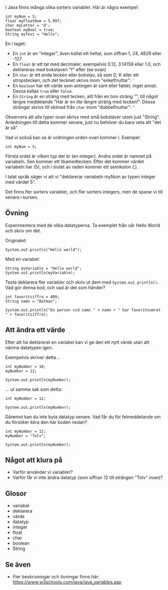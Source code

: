 I Java finns många olika sorters variabler. Här är några exempel:

    int myNum = 5;
    float myFloatNum = 5.99f;
    char myLetter = 'D';
    boolean myBool = true;
    String myText = "Hello";

En i taget:

* En `int` är en "integer", även kallat ett heltal, som siffran 1, 24, 4829 eller -127
* En `float` är ett tal med decimaler, exempelvis 0.12, 3.14159 eller 1.0, och deklareras med bokstaven "f" efter (se ovan)
* En `char` är ett enda tecken eller bokstav, så som D, K eller ett utropstecken, och det tecknet skrivs inom "enkelfnuttar": `'`
* En `boolean` har ett värde som antingen är sant eller falskt, inget annat. Dessa kallas `true` eller `false`.
* En `String` är en sträng med tecken, allt från en tom sträng "", till något längre meddelande "Här är en lite längre sträng med tecken!". Dessa strängar skrivs till skilnad från `char` inom "dubbelfnuttar": `"`

Observera att alla typer ovan skrivs med små bokstäver utom just "String". Anledningen till detta kommer senare, just nu behöver du bara veta att "det är så".

Vad vi också kan se är ordningen orden ovan kommer i. Exempel:

    int myNum = 5;

Första ordet är vilken typ det är (en integer). Andra ordet är namnet på variabeln. Sen kommer ett likamedtecken. Efter det kommer värdet variabeln har (5), och i slutet av raden kommer ett semikolon (;).

I talat språk säger vi att vi "deklarerar variabeln myNum av typen integer med värdet 5".

Det finns fler sorters variabler, och fler sorters integers, men de sparar vi till senare i kursen.

## Övning

Experimentera med de olika datatyperna. Ta exemplet från vår Hello World och skriv om det.

Originalet:

    System.out.println("Hello world");

Med en variabel:

    String myVariable = "Hello world";
    System.out.println(myVariable);

Testa deklarera fler variabler och skriv ut dem med `System.out.println()`. Vad gör denna kod, och vad är det som händer?

    int favoritsiffra = 489;
    String namn = "Batman";
    
    System.out.println("En person vid namn " + namn + " har favoritnumret " + favoritsiffra);

## Att ändra ett värde

Efter att ha deklarerat en variabel kan vi ge den ett nytt värde utan att nämna datatypen igen.

Exempelvis skriver detta...

    int myNumber = 10;
    myNumber = 12;

    System.out.println(myNumber);

... ut samma sak som detta:

    int myNumber = 12;
    
    System.out.println(myNumber);

Däremot kan du inte byta datatyp senare. Vad får du för felmeddelande om du försöker köra den här koden nedan?

    int myNumber = 12;
    myNumber = "Tolv";
    
    System.out.println(myNumber);

## Något att klura på

* Varför använder vi variabler?
* Varför får vi inte ändra datatyp (som siffran 12 till strängen "Tolv" ovan)?

## Glosor

* variabel
* deklarera
* värde
* datatyp
* integer
* float
* char
* boolean
* String

## Se även

* Fler beskrivningar och övningar finns här: https://www.w3schools.com/java/java_variables.asp